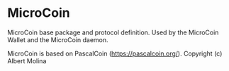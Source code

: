 # MicroCoin

MicroCoin base package and protocol definition. Used by the MicroCoin Wallet and the MicroCoin daemon.

MicroCoin is based on PascalCoin (https://pascalcoin.org/). Copyright (c) Albert Molina

